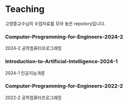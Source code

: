# Teaching

고영중교수님의 수업자료를 모아 놓은 repsitory입니다.

### Computer-Programming-for-Engineers-2024-2
2024-2 공학컴퓨터프로그래밍

### Introduction-to-Artificial-Intelligence-2024-1
2024-1 인공지능개론 

### Computer-Programming-for-Engineers-2022-2
2022-2 공학컴퓨터프로그래밍

